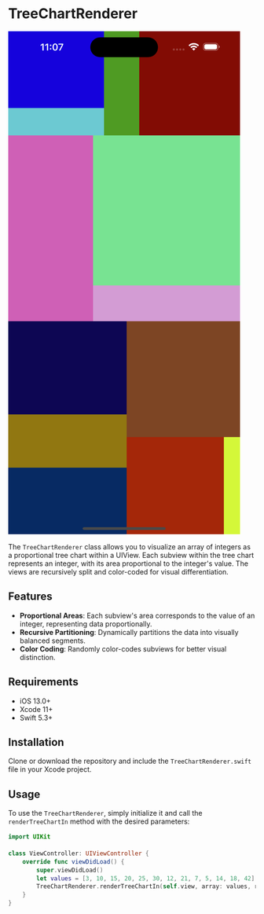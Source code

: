 # TreeChartRenderer

![Tree chart rendered](images/TreeChartRenderImage.png)

The `TreeChartRenderer` class allows you to visualize an array of integers as a proportional tree chart within a UIView. Each subview within the tree chart represents an integer, with its area proportional to the integer's value. The views are recursively split and color-coded for visual differentiation.

## Features
- **Proportional Areas**: Each subview's area corresponds to the value of an integer, representing data proportionally.
- **Recursive Partitioning**: Dynamically partitions the data into visually balanced segments.
- **Color Coding**: Randomly color-codes subviews for better visual distinction.

## Requirements
- iOS 13.0+
- Xcode 11+
- Swift 5.3+

## Installation
Clone or download the repository and include the `TreeChartRenderer.swift` file in your Xcode project.

## Usage
To use the `TreeChartRenderer`, simply initialize it and call the `renderTreeChartIn` method with the desired parameters:

```swift
import UIKit

class ViewController: UIViewController {
    override func viewDidLoad() {
        super.viewDidLoad()
        let values = [3, 10, 15, 20, 25, 30, 12, 21, 7, 5, 14, 18, 42]  // Example data set
        TreeChartRenderer.renderTreeChartIn(self.view, array: values, rect: self.view.bounds)
    }
}

